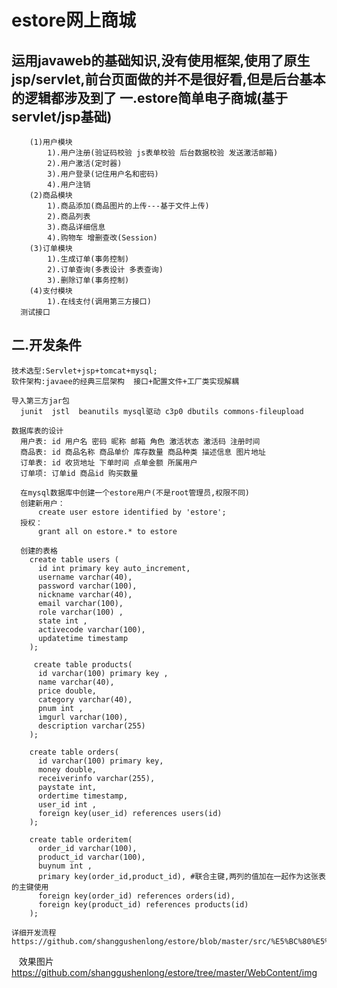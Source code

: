 estore网上商城
==== 
运用javaweb的基础知识,没有使用框架,使用了原生jsp/servlet,前台页面做的并不是很好看,但是后台基本的逻辑都涉及到了
一.estore简单电子商城(基于servlet/jsp基础)
-------  
		(1)用户模块
			1).用户注册(验证码校验 js表单校验 后台数据校验 发送激活邮箱)
			2).用户激活(定时器)
			3).用户登录(记住用户名和密码)
			4).用户注销
		(2)商品模块
			1).商品添加(商品图片的上传---基于文件上传)
			2).商品列表
			3).商品详细信息
			4).购物车 增删查改(Session)
		(3)订单模块
			1).生成订单(事务控制)
			2).订单查询(多表设计 多表查询)
			3).删除订单(事务控制)
		(4)支付模块
			1).在线支付(调用第三方接口)
      测试接口
二.开发条件
-------  
    技术选型:Servlet+jsp+tomcat+mysql;
    软件架构:javaee的经典三层架构  接口+配置文件+工厂类实现解耦
    
    导入第三方jar包
      junit  jstl  beanutils mysql驱动 c3p0 dbutils commons-fileupload
      
    数据库表的设计
      用户表: id 用户名 密码 昵称 邮箱 角色 激活状态 激活码 注册时间
      商品表: id 商品名称 商品单价 库存数量 商品种类 描述信息 图片地址
      订单表: id 收货地址 下单时间 点单金额 所属用户
      订单项: 订单id 商品id 购买数量
      
      在mysql数据库中创建一个estore用户(不是root管理员,权限不同)
      创建新用户：
          create user estore identified by 'estore';
      授权：
          grant all on estore.* to estore
      
      创建的表格
        create table users (
          id int primary key auto_increment,
          username varchar(40),
          password varchar(100),
          nickname varchar(40),
          email varchar(100),
          role varchar(100) ,
          state int ,
          activecode varchar(100),
          updatetime timestamp
        );

         create table products(
          id varchar(100) primary key ,
          name varchar(40),
          price double,
          category varchar(40),
          pnum int ,
          imgurl varchar(100),
          description varchar(255)
        );

        create table orders(
          id varchar(100) primary key,
          money double,
          receiverinfo varchar(255),
          paystate int,
          ordertime timestamp,
          user_id int ,
          foreign key(user_id) references users(id)
        );

        create table orderitem(
          order_id varchar(100),
          product_id varchar(100),
          buynum int ,
          primary key(order_id,product_id), #联合主键,两列的值加在一起作为这张表的主键使用
          foreign key(order_id) references orders(id),
          foreign key(product_id) references products(id)
        );
        
    详细开发流程 https://github.com/shanggushenlong/estore/blob/master/src/%E5%BC%80%E5%8F%91%E6%B5%81%E7%A8%8B.txt   
   
    效果图片 https://github.com/shanggushenlong/estore/tree/master/WebContent/img
